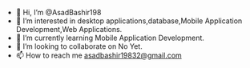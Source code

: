 - 👋 Hi, I’m @AsadBashir198
- 👀 I’m interested in desktop applications,database,Mobile Application Development,Web Applications.
- 🌱 I’m currently learning Mobile Application Development.
- 💞️ I’m looking to collaborate on No Yet.
- 📫 How to reach me asadbashir19832@gmail.com

<!---
AsadBashir198/AsadBashir198 is a ✨ special ✨ repository because its `README.md` (this file) appears on your GitHub profile.
You can click the Preview link to take a look at your changes.
--->
